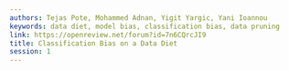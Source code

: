 ```yaml
---
authors: Tejas Pote, Mohammed Adnan, Yigit Yargic, Yani Ioannou
keywords: data diet, model bias, classification bias, data pruning
link: https://openreview.net/forum?id=7n6CQrcJI9
title: Classification Bias on a Data Diet
session: 1
---
```

